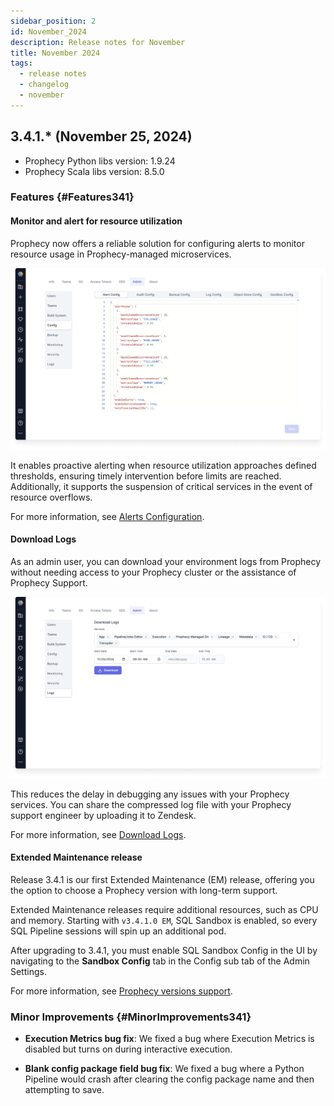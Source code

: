 ```yaml
---
sidebar_position: 2
id: November_2024
description: Release notes for November
title: November 2024
tags:
  - release notes
  - changelog
  - november
---
```


## 3.4.1.\* (November 25, 2024)

- Prophecy Python libs version: 1.9.24
- Prophecy Scala libs version: 8.5.0

### Features {#Features341}

#### Monitor and alert for resource utilization

Prophecy now offers a reliable solution for configuring alerts to monitor resource usage in Prophecy-managed microservices.

![Alert Config](./img/nov-alert-config.png)

It enables proactive alerting when resource utilization approaches defined thresholds, ensuring timely intervention before limits are reached. Additionally, it supports the suspension of critical services in the event of resource overflows.

For more information, see [Alerts Configuration](docs/architecture/self-hosted/configurations/configure-alerts.md).

#### Download Logs

As an admin user, you can download your environment logs from Prophecy without needing access to your Prophecy cluster or the assistance of Prophecy Support.

![Download Logs](./img/nov-download-logs.png)

This reduces the delay in debugging any issues with your Prophecy services. You can share the compressed log file with your Prophecy support engineer by uploading it to Zendesk.

For more information, see [Download Logs](docs/architecture/self-hosted/download-logs.md).

#### Extended Maintenance release

Release 3.4.1 is our first Extended Maintenance (EM) release, offering you the option to choose a Prophecy version with long-term support.

Extended Maintenance releases require additional resources, such as CPU and memory. Starting with `v3.4.1.0 EM`, SQL Sandbox is enabled, so every SQL Pipeline sessions will spin up an additional pod.

After upgrading to 3.4.1, you must enable SQL Sandbox Config in the UI by navigating to the **Sandbox Config** tab in the Config sub tab of the Admin Settings.

For more information, see [Prophecy versions support](/docs/release_notes/version_chart/versions_support.md).

### Minor Improvements {#MinorImprovements341}

- **Execution Metrics bug fix**: We fixed a bug where Execution Metrics is disabled but turns on during interactive execution.

- **Blank config package field bug fix**: We fixed a bug where a Python Pipeline would crash after clearing the config package name and then attempting to save.
